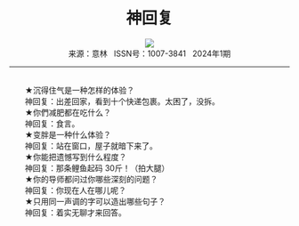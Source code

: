 # <center>神回复</center>

<div align=center><img src="http://fslib.vip.qikan.cn/img.ashx?key=%d7%f7%d5%df%a3%ba"></div>

<center>来源：意林   ISSN号：1007-3841   2024年1期</center>

* * *

<br>　　★沉得住气是一种怎样的体验？  
　　神回复：出差回家，看到十个快递包裹。太困了，没拆。  
　　★你們减肥都在吃什么？  
　　神回复：食言。  
　　★变胖是一种什么体验？  
　　神回复：站在窗口，屋子就暗下来了。  
　　★你能把遗憾写到什么程度？  
　　神回复：那条鲤鱼起码 30斤！（拍大腿）  
　　★你的导师都问过你哪些深刻的问题？  
　　神回复：你现在人在哪儿呢？  
　　★只用同一声调的字可以造出哪些句子？  
　　神回复：着实无聊才来回答。
